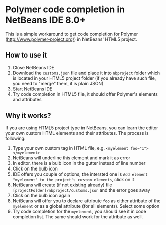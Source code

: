 # Polymer code completion in NetBeans IDE 8.0+

This is a simple workaround to get code completion for Polymer (http://www.polymer-project.org/) in NetBeans' HTML5 project.

## How to use it
1. Close NetBeans IDE
2. Download the ```customs.json``` file and place it into ```nbproject``` folder which is located in your HTML5 project folder (if you already have such file, you need to "merge" them, it is plain JSON)
3. Start NetBeans IDE
4. Try code completion in HTML5 file, it should offer Polymer's elements and attributes

## Why it works?
If you are using HTML5 project type in NetBeans, you can learn the editor your own custom HTML elements and their attributes. The process is following:

1. Type your own custom tag in HTML file, e.g. ```<myelement foo="1"></myelement>```
2. NetBeans will underline this element and mark it as error
3. In editor, there is a bulb icon in the gutter instead of line number
4. Click on the bulb icon
5. IDE offers you couple of options, the intersted one is ```Add element "myelement" to the project's custom elements```, click on it
6. NetBeans will create (if not existing already) file ```[projectFolder]/nbproject/customs.json``` and the error goes away
7. Click on the bulb icon again
8. NetBeans will offer you to declare attribute ```foo``` as either attribute of the ```myelement``` or as a global attribute (for all elements). Select some option
9. Try code completion for the ```myelement```, you should see it in code completion list. The same should work for the attribute as well.
